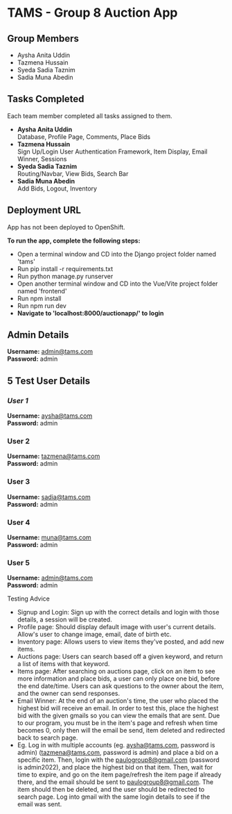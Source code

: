 # TAMS - Group 8 Auction App

## Group Members
- Aysha Anita Uddin
- Tazmena Hussain
- Syeda Sadia Taznim
- Sadia Muna Abedin

## Tasks Completed
Each team member completed all tasks assigned to them. <br>
- **Aysha Anita Uddin** <br>
Database, Profile Page, Comments, Place Bids
- **Tazmena Hussain** <br>
Sign Up/Login User Authentication Framework, Item Display, Email Winner, Sessions
- **Syeda Sadia Taznim** <br>
Routing/Navbar, View Bids, Search Bar
- **Sadia Muna Abedin** <br>
Add Bids, Logout, Inventory

## Deployment URL
App has not been deployed to OpenShift.

**To run the app, complete the following steps:** 
 - Open a terminal window and CD into the Django project folder named 'tams'
 - Run pip install -r requirements.txt
 - Run python manage.py runserver
 - Open another terminal window and CD into the Vue/Vite project folder named 'frontend'
 - Run npm install 
 - Run npm run dev
 - **Navigate to 'localhost:8000/auctionapp/' to login**


## Admin Details
**Username:** admin@tams.com
<br>
**Password:** admin

## 5 Test User Details
### *User 1*
**Username:** aysha@tams.com
<br>
**Password:** admin
<br>
### User 2
**Username:** tazmena@tams.com
<br>
**Password:** admin
<br>
### User 3
**Username:** sadia@tams.com
<br>
**Password:** admin
<br>
### User 4
**Username:** muna@tams.com
<br>
**Password:** admin
### User 5
**Username:** admin@tams.com
<br>
**Password:** admin

Testing Advice
- Signup and Login: Sign up with the correct details and login with those details, a session will be created.
- Profile page: Should display default image with user's current details. Allow's user to change image, email, date of birth etc.
- Inventory page: Allows users to view items they've posted, and add new items.
- Auctions page: Users can search based off a given keyword, and return a list of items with that keyword.
- Items page: After searching on auctions page, click on an item to see more information and place bids, a user can only place one bid, before the end date/time. Users can ask questions to the owner about the item, and the owner can send responses.
- Email Winner: At the end of an auction's time, the user who placed the highest bid will receive an email. In order to test this, place the highest bid with the given gmails so you can view the emails that are sent. Due to our program, you must be in the item's page and refresh when time becomes 0, only then will the email be send, item deleted and redirected back to search page.
- Eg. Log in with multiple accounts (eg. aysha@tams.com, password is admin) (tazmena@tams.com, password is admin) and place a bid on a specific item. Then, login with the paulogroup8@gmail.com (password is admin2022), and place the highest bid on that item. Then, wait for time to expire, and go on the item page/refresh the item page if already there, and the email should be sent to paulogroup8@gmail.com. The item should then be deleted, and the user should be redirected to search page. Log into gmail with the same login details to see if the email was sent.
